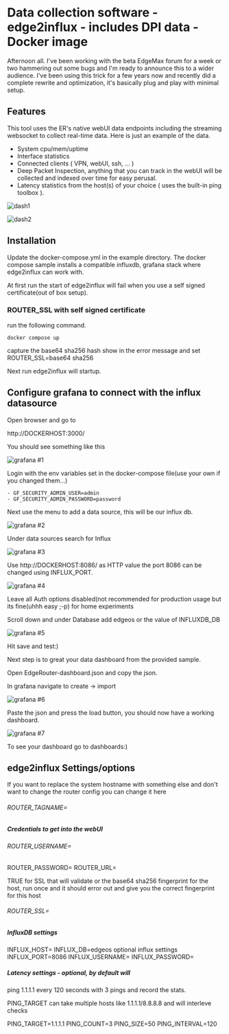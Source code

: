 # Data collection software - edge2influx - includes DPI data - Docker image

Afternoon all. I've been working with the beta EdgeMax forum for a week or two hammering out some bugs and I'm ready to announce this to a wider audience. I've been using this trick for a few years now and recently did a complete rewrite and optimization, it's basically plug and play with minimal setup.

## Features

This tool uses the ER's native webUI data endpoints including the  streaming websocket to collect real-time data. Here is just an example  of the data.

- System cpu/mem/uptime
- Interface statistics
- Connected clients ( VPN, webUI, ssh, ... )
- Deep Packet Inspection, anything that you can track in the webUI will be collected and indexed over time for easy perusal.
- Latency statistics from the host(s) of your choice ( uses the built-in ping toolbox ).

![dash1](examples/influx/dash1.png)

![dash2](examples/influx/dash2.png)

## Installation

Update the docker-compose.yml in the example directory.
The docker compose sample installs a compatible influxdb, grafana stack where edge2influx can work with.

At first run the start of edge2influx will fail when you use a self signed certificate(out of box setup). 

### ROUTER_SSL with self signed certificate

run the following command.

```
docker compose up
```

capture the base64 sha256 hash show in the error message and set ROUTER_SSL=base64 sha256

Next run edge2influx will startup.

## Configure grafana to connect with the influx datasource

Open browser and go to 

http://DOCKERHOST:3000/ 

You should see something like this

![grafana #1](examples/influx/grafana/grafana1.png)

Login with the env variables set in the docker-compose file(use your own if you changed them...)

```
- GF_SECURITY_ADMIN_USER=admin
- GF_SECURITY_ADMIN_PASSWORD=password
```

Next use the menu to add a data source, this will be our influx db.

![grafana #2](examples/influx/grafana/grafana2.png)

Under data sources search for Influx

![grafana #3](examples/influx/grafana/grafana3.png)

Use http://DOCKERHOST:8086/ as HTTP value the port 8086 can be changed using INFLUX_PORT.

![grafana #4](examples/influx/grafana/grafana4.png)

Leave all Auth options disabled(not recommended for production usage but its fine(uhhh easy ;-p) for home experiments

Scroll down and under Database add edgeos or the value of INFLUXDB_DB

![grafana #5](examples/influx/grafana/grafana5.png)

Hit save and test:)

Next step is to great your data dashboard from the provided sample.

Open EdgeRouter-dashboard.json and copy the json.

In grafana navigate to create -> import

![grafana #6](examples/influx/grafana/grafana6.png)



Paste the json and press the load button, you should now have a working dashboard.

![grafana #7](examples/influx/grafana/grafana7.png)

To see your dashboard go to dashboards:)

## edge2influx Settings/options 

If you want to replace the system hostname with something
else and don't want to change the router config you can
change it here

###### ROUTER_TAGNAME=

##### Credentials to get into the webUI 
###### ROUTER_USERNAME=

ROUTER_PASSWORD=
ROUTER_URL=

TRUE for SSL that will validate or the base64 sha256
fingerprint for the host, run once and it should error
out and give you the correct fingerprint for this host

###### ROUTER_SSL=

##### InfluxDB settings
INFLUX_HOST=
INFLUX_DB=edgeos
optional influx settings
INFLUX_PORT=8086
INFLUX_USERNAME=
INFLUX_PASSWORD=


##### Latency settings - optional, by default will
ping 1.1.1.1 every 120 seconds with 3 pings and record the stats.

PING_TARGET can take multiple hosts like 1.1.1.1/8.8.8.8  and will interleve checks

PING_TARGET=1.1.1.1
PING_COUNT=3
PING_SIZE=50
PING_INTERVAL=120

